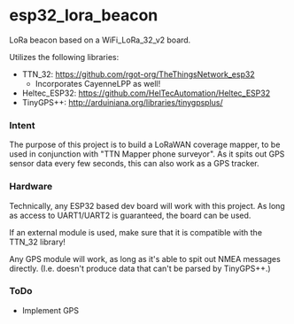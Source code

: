 # esp32_lora_beacon
LoRa beacon based on a WiFi_LoRa_32_v2 board.

Utilizes the following libraries:
- TTN_32: https://github.com/rgot-org/TheThingsNetwork_esp32
  - Incorporates CayenneLPP as well!
- Heltec_ESP32: https://github.com/HelTecAutomation/Heltec_ESP32
- TinyGPS++: http://arduiniana.org/libraries/tinygpsplus/

### Intent
The purpose of this project is to build a LoRaWAN coverage mapper, to be used in conjunction with "TTN Mapper phone surveyor".
As it spits out GPS sensor data every few seconds, this can also work as a GPS tracker.

### Hardware
Technically, any ESP32 based dev board will work with this project.
As long as access to UART1/UART2 is guaranteed, the board can be used.

If an external module is used, make sure that it is compatible with the TTN_32 library!

Any GPS module will work, as long as it's able to spit out NMEA messages directly.
(I.e. doesn't produce data that can't be parsed by TinyGPS++.)

### ToDo
- Implement GPS
